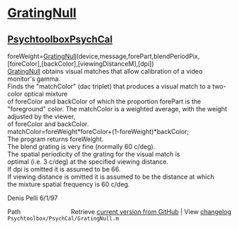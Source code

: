 # [GratingNull](GratingNull)
## [Psychtoolbox](Psychtoolbox)[PsychCal](PsychCal)

foreWeight=[GratingNull](GratingNull)(device,message,forePart,blendPeriodPix,[foreColor],[backColor],[viewingDistanceM],[dpi])  
[GratingNull](GratingNull) obtains visual matches that allow calibration of a video monitor's gamma.  
Finds the "matchColor" (dac triplet) that produces a visual match to a two-color optical mixture  
of foreColor and backColor of which the proportion forePart is the   
"foreground" color. The matchColor is a weighted average, with the weight adjusted by the viewer,  
of foreColor and backColor.   
matchColor=foreWeight\*foreColor+(1-foreWeight)\*backColor;  
The program returns foreWeight.  
The blend grating is very fine (normally 60 c/deg).  
The spatial periodicity of the grating for the visual match is  
optimal (i.e. 3 c/deg) at the specified viewing distance.  
If dpi is omitted it is assumed to be 66.  
If viewing distance is omitted it is assumed to be the distance at which  
the mixture spatial frequency is 60 c/deg.  
  
Denis Pelli 6/1/97  




<div class="code_header" style="text-align:right;">
  <span style="float:left;">Path&nbsp;&nbsp;</span> <span class="counter">Retrieve <a href=
  "https://raw.github.com/Psychtoolbox-3/Psychtoolbox-3/beta/Psychtoolbox/PsychCal/GratingNull.m">current version from GitHub</a> | View <a href=
  "https://github.com/Psychtoolbox-3/Psychtoolbox-3/commits/beta/Psychtoolbox/PsychCal/GratingNull.m">changelog</a></span>
</div>
<div class="code">
  <code>Psychtoolbox/PsychCal/GratingNull.m</code>
</div>

